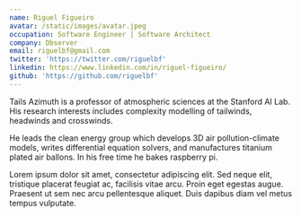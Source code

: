 ```yaml
---
name: Riguel Figueiro
avatar: /static/images/avatar.jpeg
occupation: Software Engineer | Software Architect
company: Dbserver
email: riguelbf@gmail.com
twitter: 'https://twitter.com/riguelbf'
linkedin: https://www.linkedin.com/in/riguel-figueiro/
github: 'https://github.com/riguelbf'
---
```


Tails Azimuth is a professor of atmospheric sciences at the Stanford AI Lab. His research interests includes complexity modelling of tailwinds, headwinds and crosswinds.

He leads the clean energy group which develops 3D air pollution-climate models, writes differential equation solvers, and manufactures titanium plated air ballons. In his free time he bakes raspberry pi.

Lorem ipsum dolor sit amet, consectetur adipiscing elit. Sed neque elit, tristique placerat feugiat ac, facilisis vitae arcu. Proin eget egestas augue. Praesent ut sem nec arcu pellentesque aliquet. Duis dapibus diam vel metus tempus vulputate.
